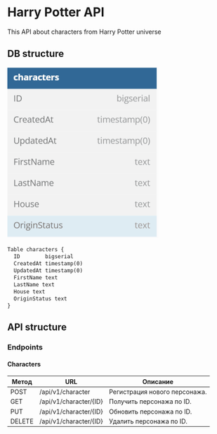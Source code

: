 # Harry Potter API
This API about characters from Harry Potter universe

## DB structure
![db structure](image.png)

```
Table characters {
  ID        bigserial 
  CreatedAt timestamp(0) 
  UpdatedAt timestamp(0) 
  FirstName text 
  LastName text
  House text 
  OriginStatus text 
}
```
## API structure

### Endpoints

#### Characters

| Метод | URL | Описание |
|---|---|---|
| POST | /api/v1/character | Регистрация нового персонажа. |
| GET | /api/v1/character/{ID} | Получить персонажа по ID. |
| PUT | /api/v1/character/{ID} | Обновить персонажа по ID. |
| DELETE | /api/v1/character/{ID} | Удалить персонажа по ID. |
